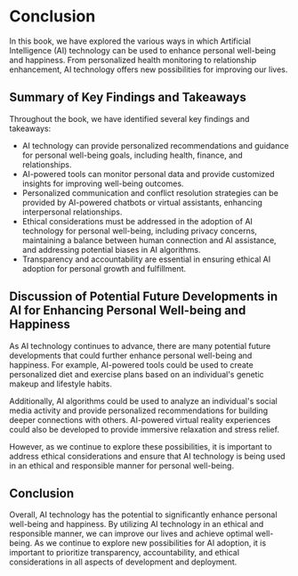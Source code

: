 Conclusion
==========

In this book, we have explored the various ways in which Artificial Intelligence (AI) technology can be used to enhance personal well-being and happiness. From personalized health monitoring to relationship enhancement, AI technology offers new possibilities for improving our lives.

Summary of Key Findings and Takeaways
-------------------------------------

Throughout the book, we have identified several key findings and takeaways:

* AI technology can provide personalized recommendations and guidance for personal well-being goals, including health, finance, and relationships.
* AI-powered tools can monitor personal data and provide customized insights for improving well-being outcomes.
* Personalized communication and conflict resolution strategies can be provided by AI-powered chatbots or virtual assistants, enhancing interpersonal relationships.
* Ethical considerations must be addressed in the adoption of AI technology for personal well-being, including privacy concerns, maintaining a balance between human connection and AI assistance, and addressing potential biases in AI algorithms.
* Transparency and accountability are essential in ensuring ethical AI adoption for personal growth and fulfillment.

Discussion of Potential Future Developments in AI for Enhancing Personal Well-being and Happiness
-------------------------------------------------------------------------------------------------

As AI technology continues to advance, there are many potential future developments that could further enhance personal well-being and happiness. For example, AI-powered tools could be used to create personalized diet and exercise plans based on an individual's genetic makeup and lifestyle habits.

Additionally, AI algorithms could be used to analyze an individual's social media activity and provide personalized recommendations for building deeper connections with others. AI-powered virtual reality experiences could also be developed to provide immersive relaxation and stress relief.

However, as we continue to explore these possibilities, it is important to address ethical considerations and ensure that AI technology is being used in an ethical and responsible manner for personal well-being.

Conclusion
----------

Overall, AI technology has the potential to significantly enhance personal well-being and happiness. By utilizing AI technology in an ethical and responsible manner, we can improve our lives and achieve optimal well-being. As we continue to explore new possibilities for AI adoption, it is important to prioritize transparency, accountability, and ethical considerations in all aspects of development and deployment.
